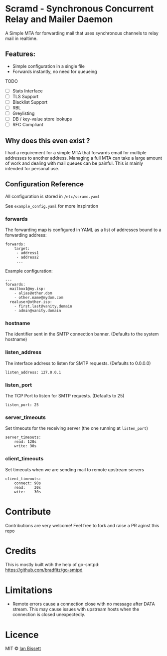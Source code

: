 # Scramd - Synchronous Concurrent Relay and Mailer Daemon

A Simple MTA for forwarding mail that uses synchronous channels to relay mail in realtime.

## Features:
 * Simple configuration in a single file
 * Forwards instantly, no need for queueing

TODO
 * [ ] Stats Interface
 * [ ] TLS Support
 * [ ] Blacklist Support
 * [ ] RBL
 * [ ] Greylisting
 * [ ] DB / key-value store lookups
 * [ ] RFC Compliant

## Why does this even exist ?
I had a requirement for a simple MTA that forwards email for multiple addresses to another address. Managing a full MTA can take a large amount of work and dealing with mail queues can be painful. This is mainly intended for personal use.

## Configuration Reference
All configuration is stored in `/etc/scramd.yaml`

See `example_config.yaml` for more inspiration

### forwards
The forwarding map is configured in YAML as a list of addresses bound to a forwarding address:
```
forwards:
    target:
     - address1
     - address2
     ...
```

Example configuration:
```
---
forwards:
  mailbox1@my.isp:
    - alias@other.dom
    - other.name@mydom.com
  realuser@other.isp:
    - first.last@vanity.domain
    - admin@vanity.domain
```

### hostname
The identifier sent in the SMTP connection banner. (Defaults to the system hostname)

### listen_address
The interface address to listen for SMTP requests. (Defaults to 0.0.0.0)

```
listen_address: 127.0.0.1
```

### listen_port
The TCP Port to listen for SMTP requests. (Defaults to 25)

```
listen_port: 25
```

### server_timeouts
Set timeouts for the receiving server (the one running at `listen_port`)

```
server_timeouts:
    read: 120s
    write: 90s
```

### client_timeouts
Set timeouts when we are sending mail to remote upstream servers

```
client_timeouts:
    connect: 90s
    read:    30s
    wite:    30s
```

# Contribute
Contributions are very welcome! Feel free to fork and raise a PR aginst this repo

# Credits
This is mostly built wtih the help of go-smtpd: https://github.com/bradfitz/go-smtpd

# Limitations
 * Remote errors cause a connection close with no message after DATA stream. This may cause issues with upstream hosts when the connection is closed unexpectedly.

# Licence
MIT © [Ian Bissett](https://github.com/bisscuitt)


